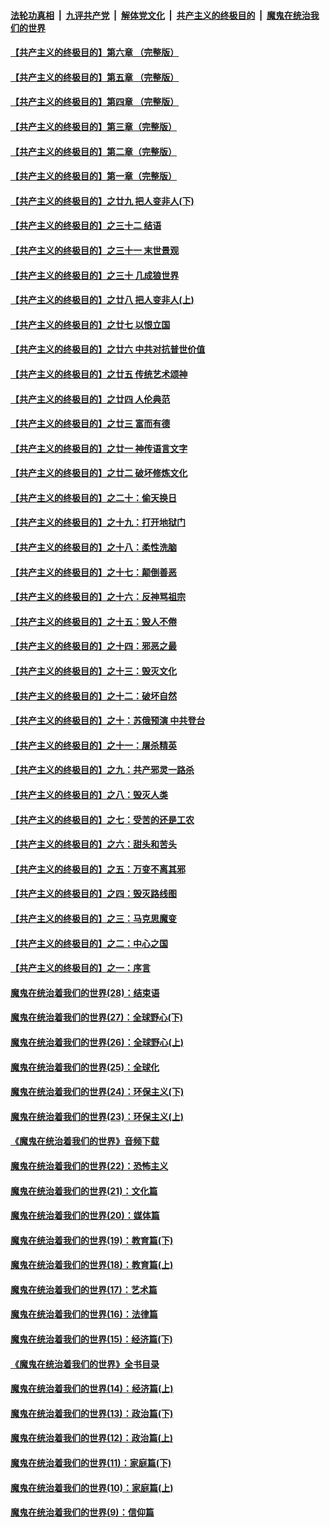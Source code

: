 ####  [法轮功真相](../../../../basic/blob/master/README.md?t=12191839) &nbsp;|&nbsp; [九评共产党](../../../../9ping.md/blob/master/README.md?t=12191839) &nbsp;|&nbsp; [解体党文化](../../../../jtdwh.md/blob/master/README.md?t=12191839)  &nbsp;|&nbsp; [共产主义的终极目的](../../../../gczydzjmd.md/blob/master/README.md?t=12191839) &nbsp;|&nbsp; [魔鬼在统治我们的世界](../../../../mgztzwmdsj.md/blob/master/README.md?t=12191839) 

#### [【共产主义的终极目的】第六章 （完整版）](../pages/nsc422/n11428913.md?t=12191839) 

#### [【共产主义的终极目的】第五章 （完整版）](../pages/nsc422/n11428912.md?t=12191839) 

#### [【共产主义的终极目的】第四章 （完整版）](../pages/nsc422/n11428907.md?t=12191839) 

#### [【共产主义的终极目的】第三章（完整版）](../pages/nsc422/n11428848.md?t=12191839) 

#### [【共产主义的终极目的】第二章（完整版）](../pages/nsc422/n11428831.md?t=12191839) 

#### [【共产主义的终极目的】第一章（完整版）](../pages/nsc422/n11417651.md?t=12191839) 

#### [【共产主义的终极目的】之廿九 把人变非人(下)](../pages/nsc422/n11344140.md?t=12191839) 

#### [【共产主义的终极目的】之三十二 结语](../pages/nsc422/n11360535.md?t=12191839) 

#### [【共产主义的终极目的】之三十一 末世景观](../pages/nsc422/n11351129.md?t=12191839) 

#### [【共产主义的终极目的】之三十 几成狼世界](../pages/nsc422/n11348280.md?t=12191839) 

#### [【共产主义的终极目的】之廿八 把人变非人(上)](../pages/nsc422/n11340492.md?t=12191839) 

#### [【共产主义的终极目的】之廿七 以恨立国](../pages/nsc422/n11336944.md?t=12191839) 

#### [【共产主义的终极目的】之廿六 中共对抗普世价值](../pages/nsc422/n11324785.md?t=12191839) 

#### [【共产主义的终极目的】之廿五 传统艺术颂神](../pages/nsc422/n11296396.md?t=12191839) 

#### [【共产主义的终极目的】之廿四 人伦典范](../pages/nsc422/n11296397.md?t=12191839) 

#### [【共产主义的终极目的】之廿三 富而有德](../pages/nsc422/n11283598.md?t=12191839) 

#### [【共产主义的终极目的】之廿一 神传语言文字](../pages/nsc422/n11263265.md?t=12191839) 

#### [【共产主义的终极目的】之廿二 破坏修炼文化](../pages/nsc422/n11245728.md?t=12191839) 

#### [【共产主义的终极目的】之二十：偷天换日](../pages/nsc422/n11238846.md?t=12191839) 

#### [【共产主义的终极目的】之十九：打开地狱门](../pages/nsc422/n11206376.md?t=12191839) 

#### [【共产主义的终极目的】之十八：柔性洗脑](../pages/nsc422/n11199994.md?t=12191839) 

#### [【共产主义的终极目的】之十七：颠倒善恶](../pages/nsc422/n11179782.md?t=12191839) 

#### [【共产主义的终极目的】之十六：反神骂祖宗](../pages/nsc422/n11166798.md?t=12191839) 

#### [【共产主义的终极目的】之十五：毁人不倦](../pages/nsc422/n11166792.md?t=12191839) 

#### [【共产主义的终极目的】之十四：邪恶之最](../pages/nsc422/n11150249.md?t=12191839) 

#### [【共产主义的终极目的】之十三：毁灭文化](../pages/nsc422/n11135227.md?t=12191839) 

#### [【共产主义的终极目的】之十二：破坏自然](../pages/nsc422/n11135214.md?t=12191839) 

#### [【共产主义的终极目的】之十：苏俄预演 中共登台](../pages/nsc422/n11118424.md?t=12191839) 

#### [【共产主义的终极目的】之十一：屠杀精英](../pages/nsc422/n11118442.md?t=12191839) 

#### [【共产主义的终极目的】之九：共产邪灵一路杀](../pages/nsc422/n11114139.md?t=12191839) 

#### [【共产主义的终极目的】之八：毁灭人类](../pages/nsc422/n11108503.md?t=12191839) 

#### [【共产主义的终极目的】之七：受苦的还是工农](../pages/nsc422/n11101809.md?t=12191839) 

#### [【共产主义的终极目的】之六：甜头和苦头](../pages/nsc422/n11096971.md?t=12191839) 

#### [【共产主义的终极目的】之五：万变不离其邪](../pages/nsc422/n11091285.md?t=12191839) 

#### [【共产主义的终极目的】之四：毁灭路线图](../pages/nsc422/n11086284.md?t=12191839) 

#### [【共产主义的终极目的】之三：马克思魔变](../pages/nsc422/n11061941.md?t=12191839) 

#### [【共产主义的终极目的】之二：中心之国](../pages/nsc422/n11047728.md?t=12191839) 

#### [【共产主义的终极目的】之一：序言](../pages/nsc422/n11086077.md?t=12191839) 

#### [魔鬼在统治着我们的世界(28)：结束语](../pages/nsc422/n10936246.md?t=12191839) 

#### [魔鬼在统治着我们的世界(27)：全球野心(下)](../pages/nsc422/n10928319.md?t=12191839) 

#### [魔鬼在统治着我们的世界(26)：全球野心(上)](../pages/nsc422/n10900318.md?t=12191839) 

#### [魔鬼在统治着我们的世界(25)：全球化](../pages/nsc422/n10788205.md?t=12191839) 

#### [魔鬼在统治着我们的世界(24)：环保主义(下)](../pages/nsc422/n10695307.md?t=12191839) 

#### [魔鬼在统治着我们的世界(23)：环保主义(上)](../pages/nsc422/n10688613.md?t=12191839) 

#### [《魔鬼在统治着我们的世界》音频下载](../pages/nsc422/n10635553.md?t=12191839) 

#### [魔鬼在统治着我们的世界(22)：恐怖主义](../pages/nsc422/n10614727.md?t=12191839) 

#### [魔鬼在统治着我们的世界(21)：文化篇](../pages/nsc422/n10597706.md?t=12191839) 

#### [魔鬼在统治着我们的世界(20)：媒体篇](../pages/nsc422/n10586579.md?t=12191839) 

#### [魔鬼在统治着我们的世界(19)：教育篇(下)](../pages/nsc422/n10564808.md?t=12191839) 

#### [魔鬼在统治着我们的世界(18)：教育篇(上)](../pages/nsc422/n10526970.md?t=12191839) 

#### [魔鬼在统治着我们的世界(17)：艺术篇](../pages/nsc422/n10499093.md?t=12191839) 

#### [魔鬼在统治着我们的世界(16)：法律篇](../pages/nsc422/n10485969.md?t=12191839) 

#### [魔鬼在统治着我们的世界(15)：经济篇(下)](../pages/nsc422/n10469975.md?t=12191839) 

#### [《魔鬼在统治着我们的世界》全书目录](../pages/nsc422/n10464261.md?t=12191839) 

#### [魔鬼在统治着我们的世界(14)：经济篇(上)](../pages/nsc422/n10457370.md?t=12191839) 

#### [魔鬼在统治着我们的世界(13)：政治篇(下)](../pages/nsc422/n10448270.md?t=12191839) 

#### [魔鬼在统治着我们的世界(12)：政治篇(上)](../pages/nsc422/n10444576.md?t=12191839) 

#### [魔鬼在统治着我们的世界(11)：家庭篇(下)](../pages/nsc422/n10440961.md?t=12191839) 

#### [魔鬼在统治着我们的世界(10)：家庭篇(上)](../pages/nsc422/n10435448.md?t=12191839) 

#### [魔鬼在统治着我们的世界(9)：信仰篇](../pages/nsc422/n10432159.md?t=12191839) 

